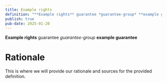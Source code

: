 ```yaml
---
title: Example rights
definition: "**Example rights** guarantee *guarantee-group* **example guarantee**"
publish: true
pub-date: 2025-01-20
---
```


**Example rights** guarantee *guarantee-group* **example guarantee**

# Rationale

This is where we will provide our rationale and sources for the provided definition.
